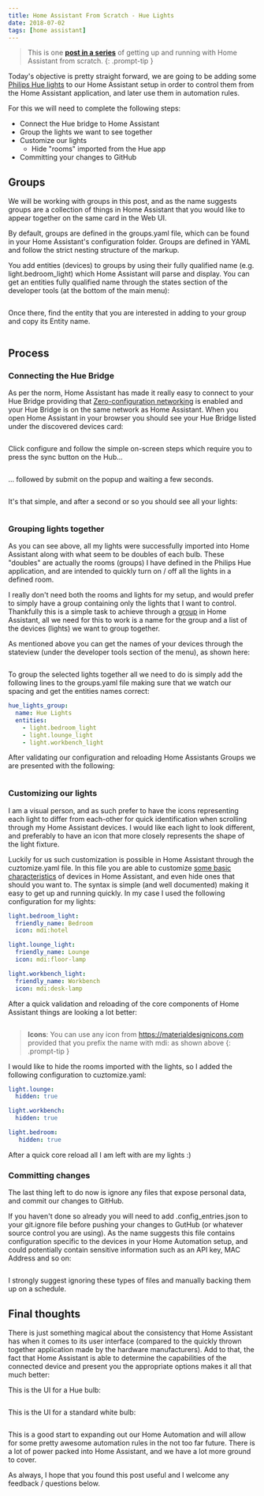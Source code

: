 ```yaml
---
title: Home Assistant From Scratch - Hue Lights
date: 2018-07-02
tags: [home assistant]
---
```


> This is one **[post in a series](https://www.richardn.ca/posts/HomeAssistantFromScratchInstallation/)** of getting up and running with Home Assistant from scratch.
{: .prompt-tip }

Today's objective is pretty straight forward, we are going to be adding some [Philips Hue lights](https://www.philips-hue.com/en-ca) to our Home Assistant setup in order to control them from the Home Assistant application, and later use them in automation rules.

For this we will need to complete the following steps:

- Connect the Hue bridge to Home Assistant
- Group the lights we want to see together
- Customize our lights
  - Hide "rooms" imported from the Hue app
- Committing your changes to GitHub

## Groups
We will be working with groups in this post, and as the name suggests groups are a collection of things in Home Assistant that you would like to appear together on the same card in the Web UI.

By default, groups are defined in the groups.yaml file, which can be found in your Home Assistant's configuration folder. Groups are defined in YAML and follow the strict nesting structure of the markup.

You add entities (devices) to groups by using their fully qualified name (e.g. light.bedroom_light) which Home Assistant will parse and display. You can get an entities fully qualified name through the states section of the developer tools (at the bottom of the main menu):

<img src="./001.png" alt="" />

Once there, find the entity that you are interested in adding to your group and copy its Entity name.

<img src="./002.png" alt="" />

## Process
### Connecting the Hue Bridge
As per the norm, Home Assistant has made it really easy to connect to your Hue Bridge providing that [Zero-configuration networking](https://en.wikipedia.org/wiki/Zero-configuration_networking) is enabled and your Hue Bridge is on the same network as Home Assistant. When you open Home Assistant in your browser you should see your Hue Bridge listed under the discovered devices card:

<img src="./003.png" alt="" />

Click configure and follow the simple on-screen steps which require you to press the sync button on the Hub...

<img src="./004.png" alt="" />

... followed by submit on the popup and waiting a few seconds.

<img src="./005.png" alt="" />

It's that simple, and after a second or so you should see all your lights:

<img src="./006.png" alt="" />

### Grouping lights together
As you can see above, all my lights were successfully imported into Home Assistant along with what seem to be doubles of each bulb. These "doubles" are actually the rooms (groups) I have defined in the Philips Hue application, and are intended to quickly turn on / off all the lights in a defined room.

I really don't need both the rooms and lights for my setup, and would prefer to simply have a group containing only the lights that I want to control. Thankfully this is a simple task to achieve through a [group](https://www.home-assistant.io/integrations/group/) in Home Assistant, all we need for this to work is a name for the group and a list of the devices (lights) we want to group together.

As mentioned above you can get the names of your devices through the stateview (under the developer tools section of the menu), as shown here:

<img src="./007.png" alt="" />

To group the selected lights together all we need to do is simply add the following lines to the groups.yaml file making sure that we watch our spacing and get the entities names correct:

```yaml
hue_lights_group:
  name: Hue Lights
  entities:
    - light.bedroom_light
    - light.lounge_light
    - light.workbench_light
```

After validating our configuration and reloading Home Assistants Groups we are presented with the following:

<img src="./008.png" alt="" />

### Customizing our lights
I am a visual person, and as such prefer to have the icons representing each light to differ from each-other for quick identification when scrolling through my Home Assistant devices. I would like each light to look different, and preferably to have an icon that more closely represents the shape of the light fixture.

Luckily for us such customization is possible in Home Assistant through the cuztomize.yaml file. In this file you are able to customize [some basic characteristics](https://www.home-assistant.io/docs/configuration/customizing-devices/) of devices in Home Assistant, and even hide ones that should you want to. The syntax is simple (and well documented) making it easy to get up and running quickly. In my case I used the following configuration for my lights:

```yaml
light.bedroom_light:
  friendly_name: Bedroom
  icon: mdi:hotel

light.lounge_light:
  friendly_name: Lounge
  icon: mdi:floor-lamp

light.workbench_light:
  friendly_name: Workbench
  icon: mdi:desk-lamp
```

After a quick validation and reloading of the core components of Home Assistant things are looking a lot better:

<img src="./009.png" alt="" />

> **Icons**: You can use any icon from https://materialdesignicons.com provided that you prefix the name with mdi: as shown above
{: .prompt-tip }

I would like to hide the rooms imported with the lights, so I added the following configuration to cuztomize.yaml:

```yaml
light.lounge:
  hidden: true

light.workbench:
  hidden: true

light.bedroom:
   hidden: true
```

After a quick core reload all I am left with are my lights :)

### Committing changes
The last thing left to do now is ignore any files that expose personal data, and commit our changes to GitHub.

If you haven't done so already you will need to add .config_entries.json to your git.ignore file before pushing your changes to GutHub (or whatever source control you are using). As the name suggests this file contains configuration specific to the devices in your Home Automation setup, and could potentially contain sensitive information such as an API key, MAC Address and so on:

<img src="./010.png" alt="" />

I strongly suggest ignoring these types of files and manually backing them up on a schedule.

## Final thoughts
There is just something magical about the consistency that Home Assistant has when it comes to its user interface (compared to the quickly thrown together application made by the hardware manufacturers). Add to that, the fact that Home Assistant is able to determine the capabilities of the connected device and present you the appropriate options makes it all that much better:

This is the UI for a Hue bulb:

<img src="./011.png" alt="" />

This is the UI for a standard white bulb:

<img src="./012.png" alt="" />

This is a good start to expanding out our Home Automation and will allow for some pretty awesome automation rules in the not too far future. There is a lot of power packed into Home Assistant, and we have a lot more ground to cover.

As always, I hope that you found this post useful and I welcome any feedback / questions below.
